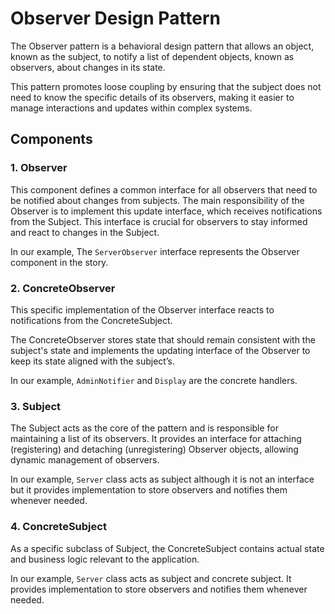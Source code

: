 # Observer Design Pattern
The Observer pattern is a behavioral design pattern that allows an object, known as the subject, to notify a list of dependent objects, known as observers, about changes in its state. 

This pattern promotes loose coupling by ensuring that the subject does not need to know the specific details of its observers, making it easier to manage interactions and updates within complex systems.

## Components
### 1. Observer
This component defines a common interface for all observers that need to be notified about changes from subjects. The main responsibility of the Observer is to implement this update interface, which receives notifications from the Subject. This interface is crucial for observers to stay informed and react to changes in the Subject.

In our example, The `ServerObserver` interface represents the Observer component in the story.

### 2. ConcreteObserver
This specific implementation of the Observer interface reacts to notifications from the ConcreteSubject.

The ConcreteObserver stores state that should remain consistent with the subject's state and implements the updating interface of the Observer to keep its state aligned with the subject’s.

In our example, `AdminNotifier` and `Display` are the concrete handlers.

### 3. Subject
The Subject acts as the core of the pattern and is responsible for maintaining a list of its observers. It provides an interface for attaching (registering) and detaching (unregistering) Observer objects, allowing dynamic management of observers.

In our example, `Server` class acts as subject although it is not an interface but it provides implementation to store observers and notifies them whenever needed.

### 4. ConcreteSubject
As a specific subclass of Subject, the ConcreteSubject contains actual state and business logic relevant to the application.

In our example, `Server` class acts as subject and concrete subject. It provides implementation to store observers and notifies them whenever needed.